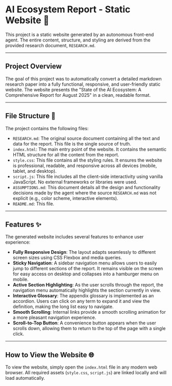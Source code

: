 # AI Ecosystem Report - Static Website 🤖

This project is a static website generated by an autonomous front-end agent. The entire content, structure, and styling are derived from the provided research document, `RESEARCH.md`.

---

## Project Overview

The goal of this project was to automatically convert a detailed markdown research paper into a fully functional, responsive, and user-friendly static website. The website presents the "State of the AI Ecosystem: A Comprehensive Report for August 2025" in a clean, readable format.

---

## File Structure 📂

The project contains the following files:

* `RESEARCH.md`: The original source document containing all the text and data for the report. This file is the single source of truth.
* `index.html`: The main entry point of the website. It contains the semantic HTML structure for all the content from the report.
* `style.css`: This file contains all the styling rules. It ensures the website is professional, readable, and responsive across all devices (mobile, tablet, and desktop).
* `script.js`: This file includes all the client-side interactivity using vanilla JavaScript. No external frameworks or libraries were used.
* `ASSUMPTIONS.md`: This document details all the design and functionality decisions made by the agent where the source `RESEARCH.md` was not explicit (e.g., color scheme, interactive elements).
* `README.md`: This file.

---

## Features ✨

The generated website includes several features to enhance user experience:

* **Fully Responsive Design**: The layout adapts seamlessly to different screen sizes using CSS Flexbox and media queries.
* **Sticky Navigation**: A sidebar navigation menu allows users to easily jump to different sections of the report. It remains visible on the screen for easy access on desktop and collapses into a hamburger menu on mobile.
* **Active Section Highlighting**: As the user scrolls through the report, the navigation menu automatically highlights the section currently in view.
* **Interactive Glossary**: The appendix glossary is implemented as an accordion. Users can click on any term to expand it and view the definition, making the long list easy to navigate.
* **Smooth Scrolling**: Internal links provide a smooth scrolling animation for a more pleasant navigation experience.
* **Scroll-to-Top Button**: A convenience button appears when the user scrolls down, allowing them to return to the top of the page with a single click.

---

## How to View the Website 🌐

To view the website, simply open the `index.html` file in any modern web browser. All required assets (`style.css`, `script.js`) are linked locally and will load automatically.

